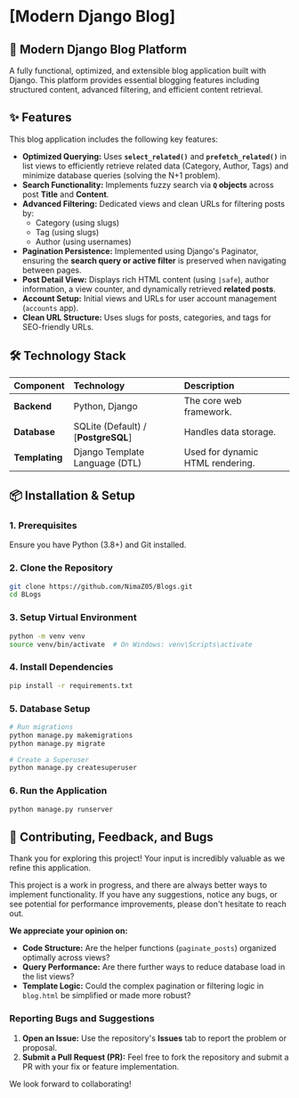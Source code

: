 # [Modern Django Blog]

## 🌟 Modern Django Blog Platform

A fully functional, optimized, and extensible blog application built with Django. This platform provides essential blogging features including structured content, advanced filtering, and efficient content retrieval.

## ✨ Features

This blog application includes the following key features:

* **Optimized Querying:** Uses **`select_related()`** and **`prefetch_related()`** in list views to efficiently retrieve related data (Category, Author, Tags) and minimize database queries (solving the N+1 problem).
* **Search Functionality:** Implements fuzzy search via **`Q` objects** across post **Title** and **Content**.
* **Advanced Filtering:** Dedicated views and clean URLs for filtering posts by:
    * Category (using slugs)
    * Tag (using slugs)
    * Author (using usernames)
* **Pagination Persistence:** Implemented using Django's Paginator, ensuring the **search query or active filter** is preserved when navigating between pages.
* **Post Detail View:** Displays rich HTML content (using `|safe`), author information, a view counter, and dynamically retrieved **related posts**.
* **Account Setup:** Initial views and URLs for user account management (`accounts` app).
* **Clean URL Structure:** Uses slugs for posts, categories, and tags for SEO-friendly URLs.

## 🛠️ Technology Stack

| Component | Technology | Description |
| :--- | :--- | :--- |
| **Backend** | Python, Django | The core web framework. |
| **Database** | SQLite (Default) / [**PostgreSQL**] | Handles data storage. |
| **Templating** | Django Template Language (DTL) | Used for dynamic HTML rendering. |

## 📦 Installation & Setup

### 1. Prerequisites

Ensure you have Python (3.8+) and Git installed.

### 2. Clone the Repository

```bash
git clone https://github.com/NimaZ05/Blogs.git
cd BLogs  
```
### 3. Setup Virtual Environment

```bash
python -m venv venv
source venv/bin/activate  # On Windows: venv\Scripts\activate
```
### 4. Install Dependencies

```bash
pip install -r requirements.txt
```

### 5. Database Setup

```bash
# Run migrations
python manage.py makemigrations
python manage.py migrate

# Create a Superuser
python manage.py createsuperuser
```

### 6. Run the Application

```bash
python manage.py runserver
```

## 🎉 Contributing, Feedback, and Bugs

Thank you for exploring this project! Your input is incredibly valuable as we refine this application.

This project is a work in progress, and there are always better ways to implement functionality. If you have any suggestions, notice any bugs, or see potential for performance improvements, please don't hesitate to reach out.

**We appreciate your opinion on:**

* **Code Structure:** Are the helper functions (`paginate_posts`) organized optimally across views?
* **Query Performance:** Are there further ways to reduce database load in the list views?
* **Template Logic:** Could the complex pagination or filtering logic in `blog.html` be simplified or made more robust?

### Reporting Bugs and Suggestions

1.  **Open an Issue:** Use the repository's **Issues** tab to report the problem or proposal.
2.  **Submit a Pull Request (PR):** Feel free to fork the repository and submit a PR with your fix or feature implementation.

We look forward to collaborating!
